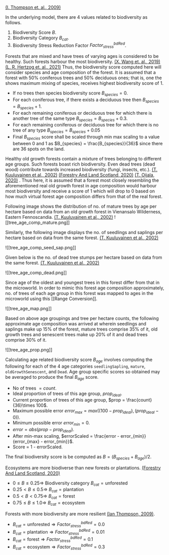 [(I. Thompson et. al., 2009)](https://research.fs.usda.gov/treesearch/36775)

In the underlying model, there are 4 values related to biodiversity as follows.
1. Biodiversity Score $B$.
2. Biodiversity Category $B_{cat}$.
3. Biodiversity Stress Reduction Factor $Factor_{stress}^{bdRed}$.

Forests that are mixed and have trees of varying ages is considered to be healthy. Such forests harbour the most biodiversity. [(X. Wang et. al., 2019)](https://onlinelibrary.wiley.com/doi/10.1111/ddi.12972) [(L. R. Hertzog et. al., 2021)](https://besjournals.onlinelibrary.wiley.com/doi/full/10.1111/1365-2664.14013) Thus, the biodiversity score computed here will consider species and age composition of the forest. It is assumed that a forest with 50% coniferous trees and 50% deciduous ones; that is, one the shows maximum mixing of species, receives highest biodiversity score of 1.
* If no trees then species biodiversity score $B_{species}=0$.
* For each coniferous tree, if there exists a deciduous tree then $B_{species} = B_{species} + 1$.
* For each remaining coniferous or deciduous tree for which there is another tree of the same type $B_{species} = B_{species} + 0.3$.
* For each remaining coniferous or deciduous tree for which there is no tree of any type $B_{species} = B_{species} + 0.05$
* Final $B_{species}$ score shall be scaled through min max scaling to a value between 0 and 1 as $B_{species} = \frac{B_{species}}{36}$ since there are 36 spots on the land.

Healthy old growth forests contain a mixture of trees belonging to different age groups. Such forests boast rich biodiversity. Even dead trees (dead wood) contribute towards increased biodiversity (fungi, insects, etc.).  [(T. Kuuluvainen et al., 2002)](https://www.researchgate.net/publication/280265636_Tree_age_distributions_in_old-growth_forest_sites_in_Vienansalo_wilderness_eastern_Fennoscandia) [(Forestry And Land Scotland, 2020)](https://forestryandland.gov.scot/blog/biodiversity-and-you) [(T. Oijala, 2020)](https://www.metsagroup.com/metsaforest/news-and-publications/blogs/increased-biodiversity-through-mixed-forests/) .  Thus here, it is assumed that a forest most closely resembling the aforementioned real old growth forest in age composition would harbour most biodiversity and receive a score of 1 which will drop to 0 based on how much virtual forest age composition differs from that of the real forest.

Following image shows the distribution of no. of mature trees by age per hectare based on data from an old growth forest in Vienansalo Wilderness, Eastern Fennoscandia. [(T. Kuuluvainen et al., 2002)](https://www.researchgate.net/publication/280265636_Tree_age_distributions_in_old-growth_forest_sites_in_Vienansalo_wilderness_eastern_Fennoscandia)
![[tree_age_comp_mature.png]]

Similarly, the following image displays the no. of seedlings and saplings per hectare based on data from the same forest. [(T. Kuuluvainen et al., 2002)](https://www.researchgate.net/publication/280265636_Tree_age_distributions_in_old-growth_forest_sites_in_Vienansalo_wilderness_eastern_Fennoscandia)

![[tree_age_comp_seed_sap.png]]


Given below is the no. of dead tree stumps per hectare based on data from the same forest. [(T. Kuuluvainen et al., 2002)](https://www.researchgate.net/publication/280265636_Tree_age_distributions_in_old-growth_forest_sites_in_Vienansalo_wilderness_eastern_Fennoscandia)

![[tree_age_comp_dead.png]]

Since age of the oldest and youngest trees in this forest differ from that in the microworld. In order to mimic this forest age composition approximately, no. of trees of each age group in this forest was mapped to ages in the microworld using this [[Range Conversion]]. 

![[tree_age_map.png]]

Based on above age groupings and tree per hectare counts, the following approximate age composition was arrived at wherein seedlings and saplings make up 15% of the forest, mature trees comprise 35% of it, old growth trees and senescent trees make up 20% of it and dead trees comprise 30% of it.

![[tree_age_prop.png]]

Calculating age related biodiversity score $B_{age}$ involves computing the following for each of the 4 age categories `seedlingSapling`, `mature`, `oldGrowthSenescent`, and `Dead`. Age group specific scores so obtained may be averaged to produce the final $B_{age}$ score.
* No of trees $= count$.
* Ideal proportion of trees of this age group, $prop_{ideal}$.
* Current proportion of trees of this age group, $prop = \frac{count}{36}\times 100$.
* Maximum possible error $error_{max} = max((100 - prop_{ideal}), (prop_{ideal} - 0))$.
* Minimum possible error $error_{min} = 0$.
* $error = abs(prop - prop_{ideal})$.
* After min-max scaling, $errorScaled = \frac{error - error_{min}}{error_{max} - error_{min}}$.
* Score = 1 - errorScaled.

The final biodiversity score is be computed as $B = (B_{species} + B_{age})/2$.

Ecosystems are more biodiverse than new forests or plantations. [(Forestry And Land Scotland, 2020)](https://forestryandland.gov.scot/blog/biodiversity-and-you)
* $0 \leq B \leq 0.25 \Rightarrow$ Biodiversity category $B_{cat} = \text{unforested}$
* $0.25 \lt B \leq 0.5 \Rightarrow$ $B_{cat} = \text{plantation}$
* $0.5 \lt B \lt 0.75 \Rightarrow$ $B_{cat} = \text{forest}$
* $0.75 \le B \leq 1.0 \Rightarrow$ $B_{cat} = \text{ecosystem}$

Forests with more biodiversity are more resilient [(Ian Thompson, 2009)](https://www.cbd.int/doc/publications/cbd-ts-43-en.pdf).
* $B_{cat} = \text{unforested} \Rightarrow Factor_{stress}^{bdRed} = 0.0$
* $B_{cat} = \text{plantation} \Rightarrow Factor_{stress}^{bdRed} = 0.01$
* $B_{cat} = \text{forest} \Rightarrow Factor_{stress}^{bdRed} = 0.1$
* $B_{cat} = \text{ecosystem} \Rightarrow Factor_{stress}^{bdRed} = 0.3$